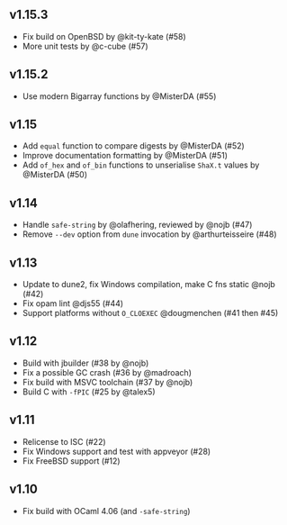 ## v1.15.3

- Fix build on OpenBSD by @kit-ty-kate (#58)
- More unit tests by @c-cube (#57)

## v1.15.2

- Use modern Bigarray functions by @MisterDA (#55)

## v1.15

- Add `equal` function to compare digests by @MisterDA (#52)
- Improve documentation formatting by @MisterDA (#51)
- Add `of_hex` and `of_bin` functions to unserialise `ShaX.t` values by @MisterDA (#50)

## v1.14

- Handle `safe-string` by @olafhering, reviewed by @nojb (#47)
- Remove `--dev` option from `dune` invocation by @arthurteisseire (#48)

## v1.13

- Update to dune2, fix Windows compilation, make C fns static @nojb (#42)
- Fix opam lint @djs55 (#44)
- Support platforms without `O_CLOEXEC` @dougmenchen (#41 then #45)

## v1.12

- Build with jbuilder (#38 by @nojb)
- Fix a possible GC crash (#36 by @madroach)
- Fix build with MSVC toolchain (#37 by @nojb)
- Build C with `-fPIC` (#25 by @talex5)

## v1.11

- Relicense to ISC (#22)
- Fix Windows support and test with appveyor (#28)
- Fix FreeBSD support (#12)

## v1.10

- Fix build with OCaml 4.06 (and `-safe-string`)
